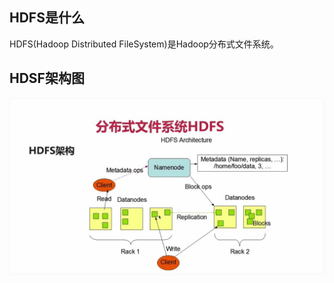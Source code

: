

## HDFS是什么

HDFS(Hadoop Distributed FileSystem)是Hadoop分布式文件系统。


## HDSF架构图

![hdfs架构](../image/HDFS架构.jpg)



